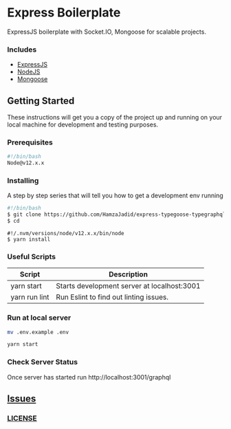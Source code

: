 # Express Boilerplate

ExpressJS boilerplate with Socket.IO, Mongoose for scalable projects.

### Includes

- [ExpressJS](https://expressjs.com)
- [NodeJS](https://nodejs.org/en/)
- [Mongoose](http://mongoosejs.com/docs/guide.html)

## Getting Started

These instructions will get you a copy of the project up and running on your local machine for development and testing purposes.

### Prerequisites

```bash
#!/bin/bash
Node@v12.x.x
```

### Installing

A step by step series that will tell you how to get a development env running

```bash
#!/bin/bash
$ git clone https://github.com/HamzaJadid/express-typegoose-typegraphql-boilerplate.git
$ cd 
```

```node
#!/.nvm/versions/node/v12.x.x/bin/node
$ yarn install
```

### Useful Scripts

| Script | Description |
| ------ | ------ |
| yarn start | Starts development server at localhost:3001 |
| yarn run lint | Run Eslint to find out linting issues. |

### Run at local server

```bash
mv .env.example .env

yarn start
```

### Check Server Status
Once server has started run http://localhost:3001/graphql

## [Issues](https://github.com/HamzaJadid/express-typegoose-typegraphql-boilerplate.git/issues)
### [LICENSE](https://github.com/HamzaJadid/express-typegoose-typegraphql-boilerplate.git/blob/master/LICENSE)
